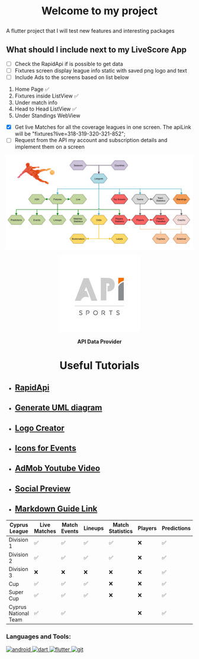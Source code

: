 # <p style="text-align: center;"> Welcome to my project</p>

A flutter project that I will test new features and interesting packages

## What should I include next to my LiveScore App

- [ ] Check the RapidApi if is possible to get data
- [ ] Fixtures screen display league info static with saved png logo and text
- [ ] Include Ads to the screens based on list below
1. Home Page :white_check_mark:
2. Fixtures inside ListView :white_check_mark:
3. Under match info
4. Head to Head ListView :white_check_mark:
5. Under Standings WebView
- [x] Get live Matches for all the coverage leagues in one screen. The apiLink will be "fixtures?live=318-319-320-321-852";
- [ ] Request from the API my account and subscription details and implement them on a screen

![alt-text](assets/architecture.png "API Architecture")
<p align="center"><a href="https://www.api-football.com/"><img src=assets/API_Logo.png alt="API-Data Provider" /></a>
<p align="center"><strong>API Data Provider</strong></p>

# <p style="text-align: center;">Useful Tutorials</p>

- ## **[RapidApi](https://rapidapi.com/api-sports/api/api-football/pricing)**
- ## **[Generate UML diagram](https://www.youtube.com/watch?v=PuA9XtazJUA)**
- ## **[Logo Creator](https://logomakr.com/app/)**
- ## **[Icons for Events](https://www.flaticon.com/)**
- ## **[AdMob Youtube Video](https://www.youtube.com/watch?v=4oLBxuBjGfI)**
- ## **[Social Preview](https://socialify.git.ci/)**
- ## **[Markdown Guide Link](https://www.markdownguide.org/extended-syntax/)**

| **Cyprus League**    | **Live Matches**   | **Match Events**   | **Lineups**        | **Match Statistics** | **Players** | **Predictions**    | **Odds**           | **Player Statistics** | **Top Scorers**    | **Standings**      |
|----------------------|--------------------|--------------------|--------------------|----------------------|-------------|--------------------|--------------------|-----------------------|--------------------|--------------------|
| Division 1           | :white_check_mark: | :white_check_mark: | :white_check_mark: | :white_check_mark:   | :x:         | :white_check_mark: | :x:                | :white_check_mark:    | :white_check_mark: | :white_check_mark: |
| Division 2           | :white_check_mark: | :white_check_mark: | :white_check_mark: | :white_check_mark:   | :x:         | :white_check_mark: | :x:                | :white_check_mark:    | :white_check_mark: | :white_check_mark: |
| Division 3           | :x:                | :x:                | :x:                | :x:                  | :x:         | :white_check_mark: | :x:                | :white_check_mark:    | :white_check_mark: | :white_check_mark: |
| Cup                  | :white_check_mark: | :white_check_mark: | :white_check_mark: | :x:                  | :x:         | :white_check_mark: | :white_check_mark: | :x:                   | :x:                | :x:                |
| Super Cup            | :white_check_mark: | :white_check_mark: | :white_check_mark: | :x:                  | :x:         | :white_check_mark: | :x:                | :x:                   | :x:                | :x:                |
| Cyprus National Team | :white_check_mark: | :white_check_mark: |                    |                      | :x:         | :white_check_mark: |                    |                       |                    |                    |

<h3 align="left">Languages and Tools:</h3>
<p align="left"> <a href="https://developer.android.com" target="_blank" rel="noreferrer"> <img src="https://upload.wikimedia.org/wikipedia/commons/thumb/6/64/Android_logo_2019_%28stacked%29.svg/2346px-Android_logo_2019_%28stacked%29.svg.png" alt="android" width="40" height="40"/> </a>
<a href="https://dart.dev" target="_blank" rel="noreferrer"> <img src="https://www.vectorlogo.zone/logos/dartlang/dartlang-icon.svg" alt="dart" width="40" height="40"/> </a>
<a href="https://flutter.dev" target="_blank" rel="noreferrer"> <img src="https://www.vectorlogo.zone/logos/flutterio/flutterio-icon.svg" alt="flutter" width="40" height="40"/> </a>
<a href="https://github.com/" target="_blank" rel="noreferrer"> <img src="https://cdn-icons-png.flaticon.com/512/25/25231.png" alt="git" width="40" height="40"/> </a></p>